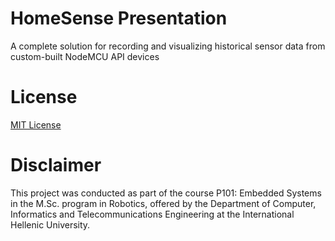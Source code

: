 # HomeSense Presentation

A complete solution for recording and visualizing historical sensor data from custom-built NodeMCU API devices

# License

[MIT License](./LICENSE)

# Disclaimer

This project was conducted as part of the course Ρ101: Embedded Systems in the M.Sc. program in Robotics, offered by the
Department of Computer, Informatics and Telecommunications Engineering at the International Hellenic University.